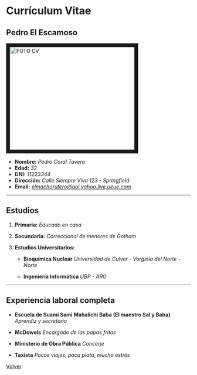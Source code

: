 # Currículum Vitae

## Pedro El Escamoso

<img src="https://www.pressgazette.co.uk/wp-content/uploads/2018/10/Mark-Zuckerberg-Facebook-REUTERS-e1540984510929.jpg" alt="FOTO CV" width="340" height="280" border="10" /> 

- **Nombre:** *Pedro Coral Tavera* 
- **Edad:** *32*
- **DNI:** *11223344*
- **Dirección:** *Calle Siempre Viva 123 - Springfield*
- **Email:** *elmachorutero@aol.yahoo.live.ueue.com*

---------------------------------------------------

## Estudios

1. **Primaria:** *Educado en casa*

2. **Secundaria:** *Correccional de menores de Gotham*

3. **Estudios Universitarios:**

   - **Bioquímica Nuclear** *Universidad de Culver - Vorginia del Norte - Norte*
   
   - **Ingeniería Informática** *UBP - ARG*

-----------------------------------------------------

## Experiencia laboral completa

* **Escuela de Suami Sami Mahalichi Baba (El maestro Sal y Baba)** *Aprendiz y secretario*


* **McDowels** *Encargado de las papas fritas*


* **Ministerio de Obra Pública** *Concerje*


* **Taxista** *Pocos viajes, poca plata, mucho estrés*

[Volver](https://github.com/tomaslicenciado/LAB4-TP1)
